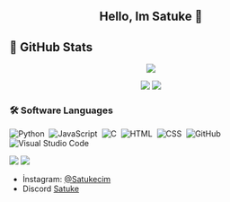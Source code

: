 <h2 align="center">Hello, Im Satuke 👋</h2>
</p>

## 🍷 GitHub Stats
<p align = 'center'>
    <img src='https://github-readme-streak-stats.herokuapp.com/?user=TheSatuke&theme=gotham&hide_border=true'>
</p>
<p align = 'center'>
    <img src='https://github-readme-stats.vercel.app/api/top-langs/?username=TheSatuke&show_icons=true&hide=php,html,typescript,css,markdown,python&theme=gotham&line_height=27&hide_border=true'/>
    <img src='https://github-readme-stats.vercel.app/api?username=TheSatuke&count_private=true&include_all_commits=true&show_icons=true&theme=gotham&hide_border=true&line_height=27'/>
</p>


### 🛠 Software Languages

![Python](https://img.shields.io/badge/-Python-05122A?style=flat&logo=python)&nbsp;
![JavaScript](https://img.shields.io/badge/-JavaScript-05122A?style=flat&logo=javascript)&nbsp;
![C](https://img.shields.io/badge/-C-05122A?style=flat&logo=C&logoColor=A8B9CC)&nbsp;
![HTML](https://img.shields.io/badge/-HTML-05122A?style=flat&logo=HTML5)&nbsp;
![CSS](https://img.shields.io/badge/-CSS-05122A?style=flat&logo=CSS3&logoColor=1572B6)&nbsp;
![GitHub](https://img.shields.io/badge/-GitHub-05122A?style=flat&logo=github)&nbsp;
![Visual Studio Code](https://img.shields.io/badge/-Visual%20Studio%20Code-05122A?style=flat&logo=visual-studio-code&logoColor=007ACC)&nbsp;

![](https://komarev.com/ghpvc/?username=TheSatuke)
[![](https://img.shields.io/github/followers/TheSatuke?label=follow&style=social)](https://github.com/TheSatuke)&nbsp;

- İnstagram: [@Satukecim](https://instagram.com/satukecim)
- Discord [Satuke](https://discord.com/users/707325480378040430)

